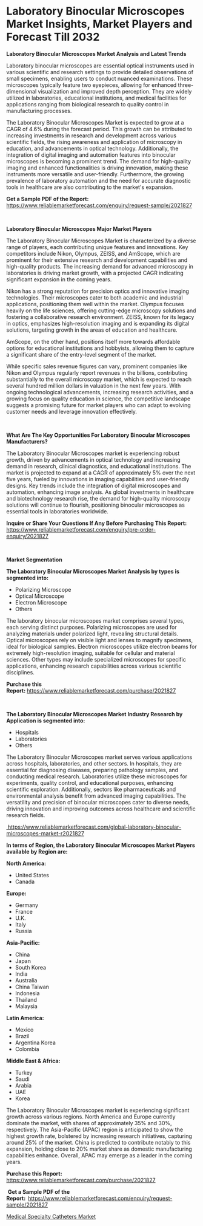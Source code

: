 <p><h1>Laboratory Binocular Microscopes Market Insights, Market Players and Forecast Till 2032</h1></p><p><strong>Laboratory Binocular Microscopes Market Analysis and Latest Trends</strong></p>
<p><p>Laboratory binocular microscopes are essential optical instruments used in various scientific and research settings to provide detailed observations of small specimens, enabling users to conduct nuanced examinations. These microscopes typically feature two eyepieces, allowing for enhanced three-dimensional visualization and improved depth perception. They are widely utilized in laboratories, educational institutions, and medical facilities for applications ranging from biological research to quality control in manufacturing processes.</p><p>The Laboratory Binocular Microscopes Market is expected to grow at a CAGR of 4.6% during the forecast period. This growth can be attributed to increasing investments in research and development across various scientific fields, the rising awareness and application of microscopy in education, and advancements in optical technology. Additionally, the integration of digital imaging and automation features into binocular microscopes is becoming a prominent trend. The demand for high-quality imaging and enhanced functionalities is driving innovation, making these instruments more versatile and user-friendly. Furthermore, the growing prevalence of laboratory automation and the need for accurate diagnostic tools in healthcare are also contributing to the market's expansion.</p></p>
<p><strong>Get a Sample PDF of the Report:&nbsp;</strong> <a href="https://www.reliablemarketforecast.com/enquiry/request-sample/2021827?utm_campaign=3528&utm_medium=2&utm_source=Github&utm_content=ia&utm_term=29032025&utm_id=laboratory-binocular-microscopes">https://www.reliablemarketforecast.com/enquiry/request-sample/2021827</a></p>
<p>&nbsp;</p>
<p><strong>Laboratory Binocular Microscopes Major Market Players</strong></p>
<p><p>The Laboratory Binocular Microscopes Market is characterized by a diverse range of players, each contributing unique features and innovations. Key competitors include Nikon, Olympus, ZEISS, and AmScope, which are prominent for their extensive research and development capabilities and high-quality products. The increasing demand for advanced microscopy in laboratories is driving market growth, with a projected CAGR indicating significant expansion in the coming years.</p><p>Nikon has a strong reputation for precision optics and innovative imaging technologies. Their microscopes cater to both academic and industrial applications, positioning them well within the market. Olympus focuses heavily on the life sciences, offering cutting-edge microscopy solutions and fostering a collaborative research environment. ZEISS, known for its legacy in optics, emphasizes high-resolution imaging and is expanding its digital solutions, targeting growth in the areas of education and healthcare.</p><p>AmScope, on the other hand, positions itself more towards affordable options for educational institutions and hobbyists, allowing them to capture a significant share of the entry-level segment of the market. </p><p>While specific sales revenue figures can vary, prominent companies like Nikon and Olympus regularly report revenues in the billions, contributing substantially to the overall microscopy market, which is expected to reach several hundred million dollars in valuation in the next few years. With ongoing technological advancements, increasing research activities, and a growing focus on quality education in science, the competitive landscape suggests a promising future for market players who can adapt to evolving customer needs and leverage innovation effectively.</p></p>
<p>&nbsp;</p>
<p><strong>What Are The Key Opportunities For Laboratory Binocular Microscopes Manufacturers?</strong></p>
<p><p>The Laboratory Binocular Microscopes market is experiencing robust growth, driven by advancements in optical technology and increasing demand in research, clinical diagnostics, and educational institutions. The market is projected to expand at a CAGR of approximately 5% over the next five years, fueled by innovations in imaging capabilities and user-friendly designs. Key trends include the integration of digital microscopes and automation, enhancing image analysis. As global investments in healthcare and biotechnology research rise, the demand for high-quality microscopy solutions will continue to flourish, positioning binocular microscopes as essential tools in laboratories worldwide.</p></p>
<p><strong>Inquire or Share Your Questions If Any Before Purchasing This Report:</strong> <a href="https://www.reliablemarketforecast.com/enquiry/pre-order-enquiry/2021827?utm_campaign=3528&utm_medium=2&utm_source=Github&utm_content=ia&utm_term=29032025&utm_id=laboratory-binocular-microscopes">https://www.reliablemarketforecast.com/enquiry/pre-order-enquiry/2021827</a></p>
<p>&nbsp;</p>
<p><strong>Market Segmentation</strong></p>
<p><strong>The Laboratory Binocular Microscopes Market Analysis by types is segmented into:</strong></p>
<p><ul><li>Polarizing Microscope</li><li>Optical Microscope</li><li>Electron Microscope</li><li>Others</li></ul></p>
<p><p>The laboratory binocular microscopes market comprises several types, each serving distinct purposes. Polarizing microscopes are used for analyzing materials under polarized light, revealing structural details. Optical microscopes rely on visible light and lenses to magnify specimens, ideal for biological samples. Electron microscopes utilize electron beams for extremely high-resolution imaging, suitable for cellular and material sciences. Other types may include specialized microscopes for specific applications, enhancing research capabilities across various scientific disciplines.</p></p>
<p><strong>Purchase this Report:&nbsp;</strong><a href="https://www.reliablemarketforecast.com/purchase/2021827?utm_campaign=3528&utm_medium=2&utm_source=Github&utm_content=ia&utm_term=29032025&utm_id=laboratory-binocular-microscopes">https://www.reliablemarketforecast.com/purchase/2021827</a></p>
<p>&nbsp;</p>
<p><strong>The Laboratory Binocular Microscopes Market Industry Research by Application is segmented into:</strong></p>
<p><ul><li>Hospitals</li><li>Laboratories</li><li>Others</li></ul></p>
<p><p>The Laboratory Binocular Microscopes market serves various applications across hospitals, laboratories, and other sectors. In hospitals, they are essential for diagnosing diseases, preparing pathology samples, and conducting medical research. Laboratories utilize these microscopes for experiments, quality control, and educational purposes, enhancing scientific exploration. Additionally, sectors like pharmaceuticals and environmental analysis benefit from advanced imaging capabilities. The versatility and precision of binocular microscopes cater to diverse needs, driving innovation and improving outcomes across healthcare and scientific research fields.</p></p>
<p><a href="https://www.reliablemarketforecast.com/global-laboratory-binocular-microscopes-market-r2021827?utm_campaign=3528&utm_medium=2&utm_source=Github&utm_content=ia&utm_term=29032025&utm_id=laboratory-binocular-microscopes">&nbsp;https://www.reliablemarketforecast.com/global-laboratory-binocular-microscopes-market-r2021827</a></p>
<p><strong>In terms of Region, the Laboratory Binocular Microscopes Market Players available by Region are:</strong></p>
<p>
    <p> <strong> North America: </strong>
        <ul>
            <li>United States</li>
            <li>Canada</li>
        </ul>
        </p> 
    <p> <strong> Europe: </strong>
        <ul>
            <li>Germany</li>
            <li>France</li>
            <li>U.K.</li>
            <li>Italy</li>
            <li>Russia</li>
        </ul>
        </p> 
    <p> <strong> Asia-Pacific: </strong>
        <ul>
            <li>China</li>
            <li>Japan</li>
            <li>South Korea</li>
            <li>India</li>
            <li>Australia</li>
            <li>China Taiwan</li>
            <li>Indonesia</li>
            <li>Thailand</li>
            <li>Malaysia</li>
        </ul>
        </p> 
    <p> <strong> Latin America: </strong>
        <ul>
            <li>Mexico</li>
            <li>Brazil</li>
            <li>Argentina Korea</li>
            <li>Colombia</li>
        </ul>
        </p> 
    <p> <strong> Middle East & Africa: </strong>
        <ul>
            <li>Turkey</li>
            <li>Saudi</li>
            <li>Arabia</li>
            <li>UAE</li>
            <li>Korea</li>
        </ul>
    </p>
    </p>
<p><p>The Laboratory Binocular Microscopes market is experiencing significant growth across various regions. North America and Europe currently dominate the market, with shares of approximately 35% and 30%, respectively. The Asia-Pacific (APAC) region is anticipated to show the highest growth rate, bolstered by increasing research initiatives, capturing around 25% of the market. China is predicted to contribute notably to this expansion, holding close to 20% market share as domestic manufacturing capabilities enhance. Overall, APAC may emerge as a leader in the coming years.</p></p>
<p><strong>Purchase this Report: </strong><a href="https://www.reliablemarketforecast.com/purchase/2021827?utm_campaign=3528&utm_medium=2&utm_source=Github&utm_content=ia&utm_term=29032025&utm_id=laboratory-binocular-microscopes">https://www.reliablemarketforecast.com/purchase/2021827</a></p>
<p>&nbsp;<strong>Get a Sample PDF of the Report:&nbsp;&nbsp;</strong><a href="https://www.reliablemarketforecast.com/enquiry/request-sample/2021827?utm_campaign=3528&utm_medium=2&utm_source=Github&utm_content=ia&utm_term=29032025&utm_id=laboratory-binocular-microscopes">https://www.reliablemarketforecast.com/enquiry/request-sample/2021827</a></p>
<p><strong></strong></p>
<p><p><a href="https://github.com/dafertsuria/Market-Research-Report-List-1/blob/main/medical-specialty-catheters-market.md?utm_campaign=3528&utm_medium=2&utm_source=Github&utm_content=ia&utm_term=29032025&utm_id=laboratory-binocular-microscopes">Medical Specialty Catheters Market</a></p></p>
